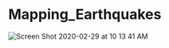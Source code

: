 # Mapping_Earthquakes

![Screen Shot 2020-02-29 at 10 13 41 AM](https://user-images.githubusercontent.com/57683863/75610119-614d9200-5adc-11ea-8105-3ac71865f58b.png)
